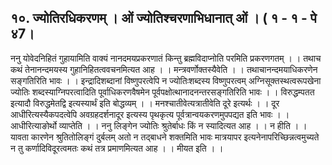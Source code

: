 ## १०. ज्योतिरधिकरणम् । ओं ज्योतिश्चरणाभिधानात् ओं । ( १ - १ - पे ४7।
ननु योवेदनिहितं गुहायामिति वाक्यं नानदमयप्रकरणातं किन्तु ब्रह्मविदाप्नोति परमिति
प्रकरणगतम् । । तथाच कथं तेनानन्दमयस्य गुहानिहितत्ववचनमित्यत आह । । मन्त्रवर्णोक्तस्यैवेति
। । तथाचानन्दमयाधिकरणेन सङ्गतिरिति भावः । । इन्द्रादिशब्दानां विष्णुपरत्वेपि न
ज्योतिःशब्दस्य विष्णुपरत्वम् अग्निसूक्तस्थत्वरूपखेना ज्योतिः शब्दस्याग्निपरत्वादिति
पूर्वाधिकरणवैषमेन पूर्वपक्षोत्थानादनन्तरसङ्गतिरिति भावः । । विरुद्धम्पतत इत्यादौ विरुद्धमेतद्वि
इत्यस्यार्थं इति बोद्धव्यम् । । मनश्चातीवेत्यत्रातीवेति दूरे इत्यर्थः । । दूर आधीरित्यस्यैकपदत्वेपि
अवग्रहदर्शनादूर इत्यस्य पृथकृत्य पूर्वत्रान्वयकरणमुपपद्यत इति भावः । । आधीरित्याङोर्थो
व्याप्तेति । । ननु लिङ्गेन ज्योतिः श्रुतेर्बाधः किं न स्यादित्यत आह । । न हीति । ।
यावता कारणेन श्रुतितोलिङ्गं दुर्बलम् अतो न तद्बाधने शक्तमिति भावः मात्रयापर
इत्यनेनापरिच्छिन्नत्वमुच्यते न तु कर्णादिविदूरत्वमतः कथं तत्र प्रमाणमित्यत आह । । मीयत
इति । ।
 